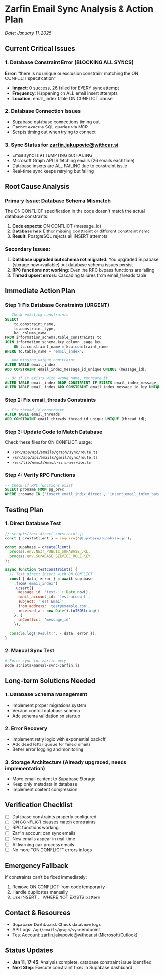 # Zarfin Email Sync Analysis & Action Plan
*Date: January 11, 2025*

## Current Critical Issues

### 1. Database Constraint Error (BLOCKING ALL SYNCS)
**Error**: "there is no unique or exclusion constraint matching the ON CONFLICT specification"
- **Impact**: 0 success, 26 failed for EVERY sync attempt
- **Frequency**: Happening on ALL email insert attempts
- **Location**: email_index table ON CONFLICT clause

### 2. Database Connection Issues
- Supabase database connections timing out
- Cannot execute SQL queries via MCP
- Scripts timing out when trying to connect

### 3. Sync Status for zarfin.jakupovic@withcar.si
- Email sync is ATTEMPTING but FAILING
- Microsoft Graph API IS fetching emails (26 emails each time)
- Database inserts are ALL FAILING due to constraint issue
- Real-time sync keeps retrying but failing

## Root Cause Analysis

### Primary Issue: Database Schema Mismatch
The ON CONFLICT specification in the code doesn't match the actual database constraints:

1. **Code expects**: ON CONFLICT (message_id) 
2. **Database has**: Either missing constraint or different constraint name
3. **Result**: PostgreSQL rejects all INSERT attempts

### Secondary Issues:
1. **Database upgraded but schema not migrated**: You upgraded Supabase (storage now available) but database schema issues persist
2. **RPC functions not working**: Even the RPC bypass functions are failing
3. **Thread upsert errors**: Cascading failures from email_threads table

## Immediate Action Plan

### Step 1: Fix Database Constraints (URGENT)
```sql
-- Check existing constraints
SELECT 
    tc.constraint_name,
    tc.constraint_type,
    kcu.column_name
FROM information_schema.table_constraints tc
JOIN information_schema.key_column_usage kcu 
    ON tc.constraint_name = kcu.constraint_name
WHERE tc.table_name = 'email_index';

-- Add missing unique constraint
ALTER TABLE email_index 
ADD CONSTRAINT email_index_message_id_unique UNIQUE (message_id);

-- Or if it exists with wrong name, recreate it
ALTER TABLE email_index DROP CONSTRAINT IF EXISTS email_index_message_id_key;
ALTER TABLE email_index ADD CONSTRAINT email_index_message_id_key UNIQUE (message_id);
```

### Step 2: Fix email_threads Constraints
```sql
-- Fix thread_id constraint
ALTER TABLE email_threads 
ADD CONSTRAINT email_threads_thread_id_unique UNIQUE (thread_id);
```

### Step 3: Update Code to Match Database
Check these files for ON CONFLICT usage:
- `/src/app/api/emails/graph/sync/route.ts`
- `/src/app/api/emails/gmail/sync/route.ts`
- `/src/lib/email/email-sync-service.ts`

### Step 4: Verify RPC Functions
```sql
-- Check if RPC functions exist
SELECT proname FROM pg_proc 
WHERE proname IN ('insert_email_index_direct', 'insert_email_index_batch');
```

## Testing Plan

### 1. Direct Database Test
```javascript
// scripts/test-direct-constraint.js
const { createClient } = require('@supabase/supabase-js');

const supabase = createClient(
  process.env.NEXT_PUBLIC_SUPABASE_URL,
  process.env.SUPABASE_SERVICE_ROLE_KEY
);

async function testConstraint() {
  // Test direct insert with ON CONFLICT
  const { data, error } = await supabase
    .from('email_index')
    .upsert({
      message_id: 'test-' + Date.now(),
      email_account_id: 'test-account',
      subject: 'Test Email',
      from_address: 'test@example.com',
      received_at: new Date().toISOString()
    }, {
      onConflict: 'message_id'
    });
    
  console.log('Result:', { data, error });
}
```

### 2. Manual Sync Test
```bash
# Force sync for zarfin only
node scripts/manual-sync-zarfin.js
```

## Long-term Solutions Needed

### 1. Database Schema Management
- Implement proper migrations system
- Version control database schema
- Add schema validation on startup

### 2. Error Recovery
- Implement retry logic with exponential backoff
- Add dead letter queue for failed emails
- Better error logging and monitoring

### 3. Storage Architecture (Already upgraded, needs implementation)
- Move email content to Supabase Storage
- Keep only metadata in database
- Implement content compression

## Verification Checklist

- [ ] Database constraints properly configured
- [ ] ON CONFLICT clauses match constraints
- [ ] RPC functions working
- [ ] Zarfin account can sync emails
- [ ] New emails appear in real-time
- [ ] AI learning can process emails
- [ ] No more "ON CONFLICT" errors in logs

## Emergency Fallback

If constraints can't be fixed immediately:
1. Remove ON CONFLICT from code temporarily
2. Handle duplicates manually
3. Use INSERT ... WHERE NOT EXISTS pattern

## Contact & Resources
- Supabase Dashboard: Check database logs
- API Logs: `/api/emails/graph/sync` endpoint
- Test Account: zarfin.jakupovic@withcar.si (Microsoft/Outlook)

## Status Updates
- **Jan 11, 17:45**: Analysis complete, database constraint issue identified
- **Next Step**: Execute constraint fixes in Supabase dashboard